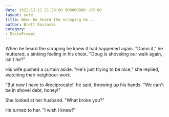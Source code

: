 ```yaml
---
date: 2022-12-12 21:29:00.000000000 -05:00
layout: note
title: When he heard the scraping he...
author: Brett Kosinski
category:
- MastoPrompt
---
```

When he heard the scraping he knew it had happened again. "Damn it," he muttered, a sinking feeling in his chest. "Doug is shoveling our walk again, isn't he?"

His wife pushed a curtain aside. "He's just trying to be nice," she replied, watching their neighbour work.

"But now I have to #reciprocate!' he said, throwing up his hands. "We can't be in shovel debt, honey!"

She looked at her husband. "What broke you?"

He turned to her. "I wish I knew!"